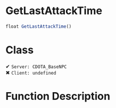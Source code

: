# GetLastAttackTime
```js
float GetLastAttackTime()
```
# Class
✔ `Server: CDOTA_BaseNPC`  
✖ `Client: undefined`  

# Function Description

